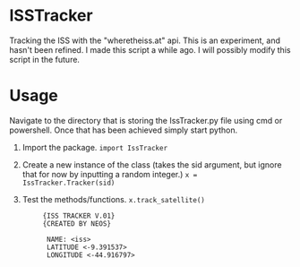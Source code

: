 # ISSTracker
Tracking the ISS with the "wheretheiss.at" api. This is an experiment, and hasn't been refined. I made this script a while ago. 
I will possibly modify this script in the future.


# Usage
Navigate to the directory that is storing the IssTracker.py file using cmd or powershell.
Once that has been achieved simply start python.

1. Import the package.
``` import IssTracker ```

2. Create a new instance of the class (takes the sid argument, but ignore that for now by inputting a random integer.)
``` x = IssTracker.Tracker(sid) ```

3. Test the methods/functions.
   ``` x.track_satellite() ```
   ```
        {ISS TRACKER V.01}
        {CREATED BY NEOS}

         NAME: <iss>
         LATITUDE <-9.391537>
         LONGITUDE <-44.916797> 
   ```

